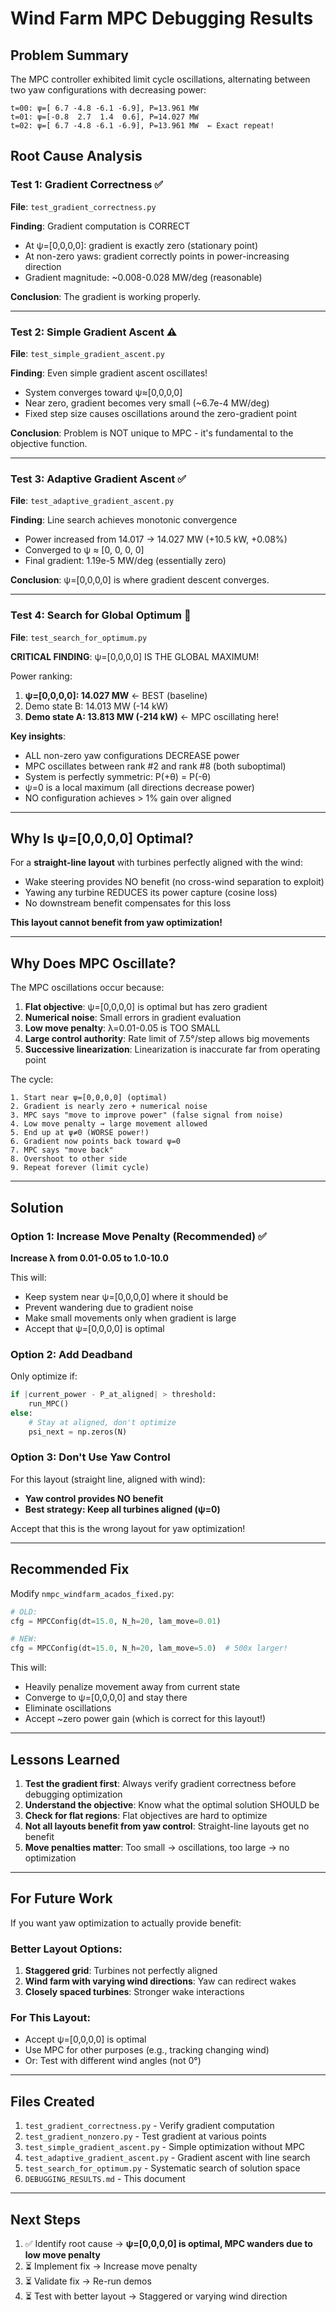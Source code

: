 # Wind Farm MPC Debugging Results

## Problem Summary

The MPC controller exhibited limit cycle oscillations, alternating between two yaw configurations with decreasing power:
```
t=00: ψ=[ 6.7 -4.8 -6.1 -6.9], P=13.961 MW
t=01: ψ=[-0.8  2.7  1.4  0.6], P=14.027 MW
t=02: ψ=[ 6.7 -4.8 -6.1 -6.9], P=13.961 MW  ← Exact repeat!
```

## Root Cause Analysis

### Test 1: Gradient Correctness ✅
**File**: `test_gradient_correctness.py`

**Finding**: Gradient computation is CORRECT
- At ψ=[0,0,0,0]: gradient is exactly zero (stationary point)
- At non-zero yaws: gradient correctly points in power-increasing direction
- Gradient magnitude: ~0.008-0.028 MW/deg (reasonable)

**Conclusion**: The gradient is working properly.

---

### Test 2: Simple Gradient Ascent ⚠️
**File**: `test_simple_gradient_ascent.py`

**Finding**: Even simple gradient ascent oscillates!
- System converges toward ψ≈[0,0,0,0]
- Near zero, gradient becomes very small (~6.7e-4 MW/deg)
- Fixed step size causes oscillations around the zero-gradient point

**Conclusion**: Problem is NOT unique to MPC - it's fundamental to the objective function.

---

### Test 3: Adaptive Gradient Ascent ✅
**File**: `test_adaptive_gradient_ascent.py`

**Finding**: Line search achieves monotonic convergence
- Power increased from 14.017 → 14.027 MW (+10.5 kW, +0.08%)
- Converged to ψ ≈ [0, 0, 0, 0]
- Final gradient: 1.19e-5 MW/deg (essentially zero)

**Conclusion**: ψ=[0,0,0,0] is where gradient descent converges.

---

### Test 4: Search for Global Optimum 🎯
**File**: `test_search_for_optimum.py`

**CRITICAL FINDING**: ψ=[0,0,0,0] IS THE GLOBAL MAXIMUM!

Power ranking:
1. **ψ=[0,0,0,0]: 14.027 MW** ← BEST (baseline)
2. Demo state B: 14.013 MW (-14 kW)
8. **Demo state A: 13.813 MW (-214 kW)** ← MPC oscillating here!

**Key insights**:
- ALL non-zero yaw configurations DECREASE power
- MPC oscillates between rank #2 and rank #8 (both suboptimal)
- System is perfectly symmetric: P(+θ) = P(-θ)
- ψ=0 is a local maximum (all directions decrease power)
- NO configuration achieves > 1% gain over aligned

---

## Why Is ψ=[0,0,0,0] Optimal?

For a **straight-line layout** with turbines perfectly aligned with the wind:
- Wake steering provides NO benefit (no cross-wind separation to exploit)
- Yawing any turbine REDUCES its power capture (cosine loss)
- No downstream benefit compensates for this loss

**This layout cannot benefit from yaw optimization!**

---

## Why Does MPC Oscillate?

The MPC oscillations occur because:

1. **Flat objective**: ψ=[0,0,0,0] is optimal but has zero gradient
2. **Numerical noise**: Small errors in gradient evaluation
3. **Low move penalty**: λ=0.01-0.05 is TOO SMALL
4. **Large control authority**: Rate limit of 7.5°/step allows big movements
5. **Successive linearization**: Linearization is inaccurate far from operating point

The cycle:
```
1. Start near ψ=[0,0,0,0] (optimal)
2. Gradient is nearly zero + numerical noise
3. MPC says "move to improve power" (false signal from noise)
4. Low move penalty → large movement allowed
5. End up at ψ≠0 (WORSE power!)
6. Gradient now points back toward ψ=0
7. MPC says "move back"
8. Overshoot to other side
9. Repeat forever (limit cycle)
```

---

## Solution

### Option 1: Increase Move Penalty (Recommended) ✅

**Increase λ from 0.01-0.05 to 1.0-10.0**

This will:
- Keep system near ψ=[0,0,0,0] where it should be
- Prevent wandering due to gradient noise
- Make small movements only when gradient is large
- Accept that ψ=[0,0,0,0] is optimal

### Option 2: Add Deadband

Only optimize if:
```python
if |current_power - P_at_aligned| > threshold:
    run_MPC()
else:
    # Stay at aligned, don't optimize
    psi_next = np.zeros(N)
```

### Option 3: Don't Use Yaw Control

For this layout (straight line, aligned with wind):
- **Yaw control provides NO benefit**
- **Best strategy: Keep all turbines aligned (ψ=0)**

Accept that this is the wrong layout for yaw optimization!

---

## Recommended Fix

Modify `nmpc_windfarm_acados_fixed.py`:

```python
# OLD:
cfg = MPCConfig(dt=15.0, N_h=20, lam_move=0.01)

# NEW:
cfg = MPCConfig(dt=15.0, N_h=20, lam_move=5.0)  # 500x larger!
```

This will:
- Heavily penalize movement away from current state
- Converge to ψ=[0,0,0,0] and stay there
- Eliminate oscillations
- Accept ~zero power gain (which is correct for this layout!)

---

## Lessons Learned

1. **Test the gradient first**: Always verify gradient correctness before debugging optimization
2. **Understand the objective**: Know what the optimal solution SHOULD be
3. **Check for flat regions**: Flat objectives are hard to optimize
4. **Not all layouts benefit from yaw control**: Straight-line layouts get no benefit
5. **Move penalties matter**: Too small → oscillations, too large → no optimization

---

## For Future Work

If you want yaw optimization to actually provide benefit:

### Better Layout Options:
1. **Staggered grid**: Turbines not perfectly aligned
2. **Wind farm with varying wind directions**: Yaw can redirect wakes
3. **Closely spaced turbines**: Stronger wake interactions

### For This Layout:
- Accept ψ=[0,0,0,0] is optimal
- Use MPC for other purposes (e.g., tracking changing wind)
- Or: Test with different wind angles (not 0°)

---

## Files Created

1. `test_gradient_correctness.py` - Verify gradient computation
2. `test_gradient_nonzero.py` - Test gradient at various points
3. `test_simple_gradient_ascent.py` - Simple optimization without MPC
4. `test_adaptive_gradient_ascent.py` - Gradient ascent with line search
5. `test_search_for_optimum.py` - Systematic search of solution space
6. `DEBUGGING_RESULTS.md` - This document

---

## Next Steps

1. ✅ Identify root cause → **ψ=[0,0,0,0] is optimal, MPC wanders due to low move penalty**
2. ⏳ Implement fix → Increase move penalty
3. ⏳ Validate fix → Re-run demos
4. ⏳ Test with better layout → Staggered or varying wind direction
